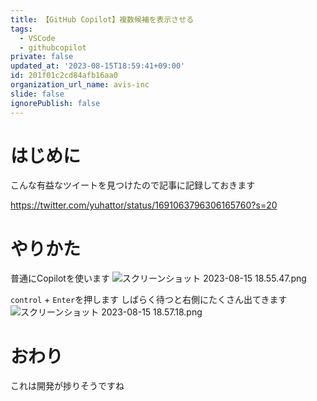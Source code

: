 ```yaml
---
title: 【GitHub Copilot】複数候補を表示させる
tags:
  - VSCode
  - githubcopilot
private: false
updated_at: '2023-08-15T18:59:41+09:00'
id: 201f01c2cd84afb16aa0
organization_url_name: avis-inc
slide: false
ignorePublish: false
---
```

# はじめに
こんな有益なツイートを見つけたので記事に記録しておきます

https://twitter.com/yuhattor/status/1691063796306165760?s=20

# やりかた
普通にCopilotを使います
![スクリーンショット 2023-08-15 18.55.47.png](https://qiita-image-store.s3.ap-northeast-1.amazonaws.com/0/1745371/9c856475-a946-2ed6-7ace-434401d44804.png)

`control` + `Enter`を押します
しばらく待つと右側にたくさん出てきます
![スクリーンショット 2023-08-15 18.57.18.png](https://qiita-image-store.s3.ap-northeast-1.amazonaws.com/0/1745371/c5de4161-81a3-73d2-2883-f8224ac238bb.png)

# おわり
これは開発が捗りそうですね
